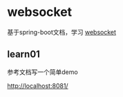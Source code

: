 # websocket

基于spring-boot文档，学习 <a href="https://spring.io/guides/gs/messaging-stomp-websocket/" target="_blank">websocket</a>

## learn01
参考文档写一个简单demo

<a href="http://localhost:8081/" target="_blank">http://localhost:8081/</a>

